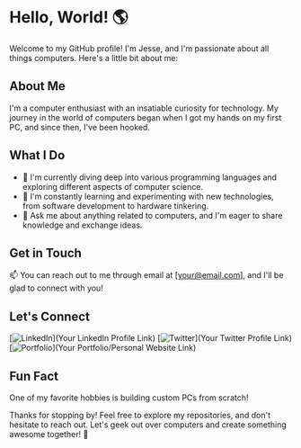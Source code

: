 # Hello, World! 🌎

Welcome to my GitHub profile! I'm Jesse, and I'm passionate about all things computers. Here's a little bit about me:

## About Me

I'm a computer enthusiast with an insatiable curiosity for technology. My journey in the world of computers began when I got my hands on my first PC, and since then, I've been hooked.

## What I Do

- 🚀 I'm currently diving deep into various programming languages and exploring different aspects of computer science.
- 🌱 I'm constantly learning and experimenting with new technologies, from software development to hardware tinkering.
- 💬 Ask me about anything related to computers, and I'm eager to share knowledge and exchange ideas.

## Get in Touch

📫 You can reach out to me through email at [your@email.com], and I'll be glad to connect with you!

## Let's Connect

[![LinkedIn](https://image.flaticon.com/icons/png/128/174/174857.png)](Your LinkedIn Profile Link)
[![Twitter](https://image.flaticon.com/icons/png/128/1384/1384017.png)](Your Twitter Profile Link)
[![Portfolio](https://image.flaticon.com/icons/png/128/1375/1375893.png)](Your Portfolio/Personal Website Link)

## Fun Fact

One of my favorite hobbies is building custom PCs from scratch!

Thanks for stopping by! Feel free to explore my repositories, and don't hesitate to reach out. Let's geek out over computers and create something awesome together! 🚀
